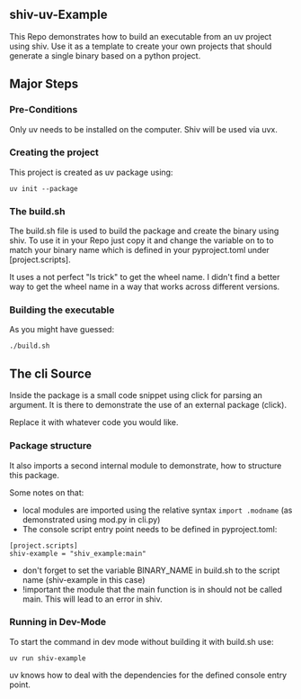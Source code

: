 ## shiv-uv-Example

This Repo demonstrates how to build an executable from an uv project using shiv. Use it as a template to create 
your own projects that should generate a single binary based on a python project.

## Major Steps

### Pre-Conditions

Only uv needs to be installed on the computer. Shiv will be used via uvx. 

### Creating the project

This project is created as uv package using:

```
uv init --package
```

### The build.sh

The build.sh file is used to build the package and create the binary using shiv. To use it in your 
Repo just copy it and change the variable on to to match your binary name which is defined in your 
pyproject.toml under [project.scripts].

It uses a not perfect "ls trick" to get the wheel name. I didn't find a better way to get the wheel name in a 
way that works across different versions.

### Building the executable

As you might have guessed:

```
./build.sh
```

## The cli Source

Inside the package is a small code snippet using click for parsing an argument. It is there to 
demonstrate the use of an external package (click). 

Replace it with whatever code you would like. 

### Package structure

It also imports a second internal module to demonstrate, how to structure this package. 

Some notes on that:

- local modules are imported using the relative syntax `import .modname` (as demonstrated using mod.py in cli.py)
- The console script entry point needs to be defined in pyproject.toml:
 
```aiignore
[project.scripts]
shiv-example = "shiv_example:main"
```

- don't forget to set the variable BINARY_NAME in build.sh to the script name (shiv-example in this case)
- !important the module that the main function is in should not be called main. This will lead to an error in shiv.

### Running in Dev-Mode

To start the command in dev mode without building it with build.sh use:

```aiignore
uv run shiv-example
```

uv knows how to deal with the dependencies for the defined console entry point.